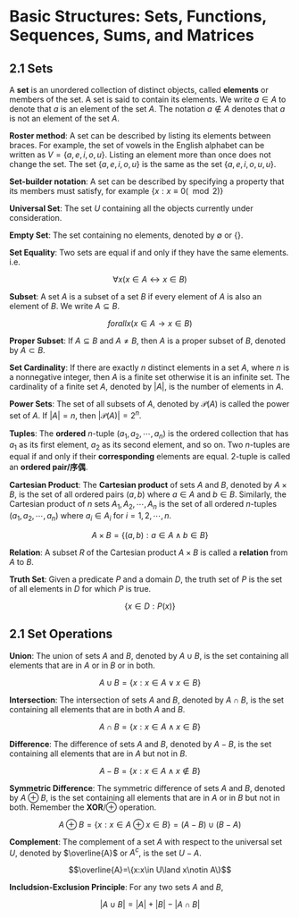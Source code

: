 # Basic Structures: Sets, Functions, Sequences, Sums, and Matrices

## 2.1 Sets

A **set** is an unordered collection of distinct objects, called **elements** or members of the set. A set is said to contain its elements. We write $a\in A$ to denote that $a$ is an element of the set $A$. The notation $a\notin A$ denotes that $a$ is not an element of the set $A$.

**Roster method**: A set can be described by listing its elements between braces. For example, the set of vowels in the English alphabet can be written as $V=\{a,e,i,o,u\}$. Listing an element more than once does not change the set. The set $\{a,e,i,o,u\}$ is the same as the set $\{a,e,i,o,u,u\}$.

**Set-builder notation**: A set can be described by specifying a property that its members must satisfy, for example $\{x:x\equiv 0(\mod 2)\}$

**Universal Set**: The set $U$ containing all the objects currently under consideration.

**Empty Set**: The set containing no elements, denoted by $\emptyset$ or $\{\}$.

**Set Equality**: Two sets are equal if and only if they have the same elements. i.e. 

$$\forall x(x\in A\leftrightarrow x\in B)$$

**Subset**: A set $A$ is a subset of a set $B$ if every element of $A$ is also an element of $B$. We write $A\subseteq B$.

$$forall x(x\in A\rightarrow x\in B)$$

**Proper Subset**: If $A\subseteq B$ and $A\neq B$, then $A$ is a proper subset of $B$, denoted by $A\subset B$.

**Set Cardinality**: If there are exactly $n$ distinct elements in a set $A$, where $n$ is a nonnegative integer, then $A$ is a finite set otherwise it is an infinite set. The cardinality of a finite set $A$, denoted by $|A|$, is the number of elements in $A$.

**Power Sets**: The set of all subsets of $A$, denoted by $\mathcal{P}(A)$ is called the power set of $A$. If $|A|=n$, then $|\mathcal{P}(A)|=2^n$.

**Tuples**: The **ordered** $n$-tuple $(a_1,a_2,\cdots,a_n)$ is the ordered collection that has $a_1$ as its first element, $a_2$ as its second element, and so on. Two $n$-tuples are equal if and only if their **corresponding** elements are equal. $2$-tuple is called an **ordered pair/序偶**.

**Cartesian Product**: The **Cartesian product** of sets $A$ and $B$, denoted by $A\times B$, is the set of all ordered pairs $(a,b)$ where $a\in A$ and $b\in B$. Similarly, the Cartesian product of $n$ sets $A_1,A_2,\cdots,A_n$ is the set of all ordered $n$-tuples $(a_1,a_2,\cdots,a_n)$ where $a_i\in A_i$ for $i=1,2,\cdots,n$.

$$A\times B=\{(a,b):a\in A\land b\in B\}$$

**Relation**: A subset $R$ of the Cartesian product $A\times B$ is called a **relation** from $A$ to $B$.

**Truth Set**: Given a predicate $P$ and a domain $D$, the truth set of $P$ is the set of all elements in $D$ for which $P$ is true.

$$\{x\in D:P(x)\}$$

## 2.1 Set Operations

**Union**: The union of sets $A$ and $B$, denoted by $A\cup B$, is the set containing all elements that are in $A$ or in $B$ or in both.

$$A\cup B=\{x:x\in A\lor x\in B\}$$

**Intersection**: The intersection of sets $A$ and $B$, denoted by $A\cap B$, is the set containing all elements that are in both $A$ and $B$.

$$A\cap B=\{x:x\in A\land x\in B\}$$

**Difference**: The difference of sets $A$ and $B$, denoted by $A-B$, is the set containing all elements that are in $A$ but not in $B$.

$$A-B=\{x:x\in A\land x\notin B\}$$

**Symmetric Difference**: The symmetric difference of sets $A$ and $B$, denoted by $A\oplus B$, is the set containing all elements that are in $A$ or in $B$ but not in both. Remember the **XOR**/$\oplus$ operation.

$$A\oplus B=\{x:x\in A\oplus x\in B\}=(A-B)\cup(B-A)$$

**Complement**: The complement of a set $A$ with respect to the universal set $U$, denoted by $\overline{A}$ or $A^c$, is the set $U-A$.

$$\overline{A}=\{x:x\in U\land x\notin A\}$$

**Includsion-Exclusion Principle**: For any two sets $A$ and $B$,

$$|A\cup B|=|A|+|B|-|A\cap B|$$

